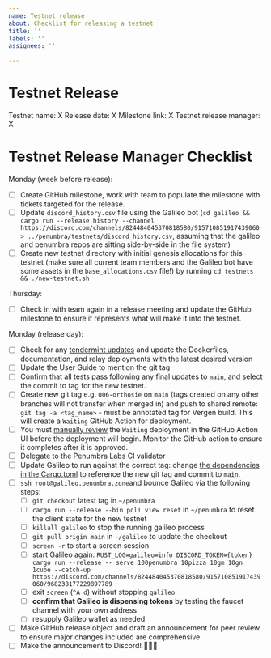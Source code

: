 ```yaml
---
name: Testnet release
about: Checklist for releasing a testnet
title: ''
labels: ''
assignees: ''

---
```


# Testnet Release

Testnet name: X
Release date: X
Milestone link: X
Testnet release manager: X

# Testnet Release Manager Checklist

Monday (week before release):

- [ ] Create GitHub milestone, work with team to populate the milestone with tickets targeted for the release.
- [ ] Update `discord_history.csv` file using the Galileo bot (`cd galileo && cargo run --release history
  --channel https://discord.com/channels/824484045370818580/915710851917439060 >
  ../penumbra/testnets/discord_history.csv`, assuming that the galileo and penumbra repos are
  sitting side-by-side in the file system)
- [ ] Create new testnet directory with initial genesis allocations for this testnet (make sure all
  current team members and the Galileo bot have some assets in the `base_allocations.csv` file!) by
  running `cd testnets && ./new-testnet.sh`

Thursday:

- [ ] Check in with team again in a release meeting and update the GitHub milestone to ensure it represents what will make it into the testnet.

Monday (release day):

- [ ] Check for any [tendermint updates](https://github.com/tendermint/tendermint/releases) and update the Dockerfiles, documentation, and relay deployments with the latest desired version
- [ ] Update the User Guide to mention the git tag
- [ ] Confirm that all tests pass following any final updates to `main`, and select the commit to tag for the new testnet.
- [ ] Create new git tag e.g. `006-orthosie` on `main` (tags created on any other branches will not transfer when merged in) and push to shared remote: `git tag -a <tag_name>` - must be annotated tag for Vergen build. This will create a `Waiting` GitHub Action for deployment.
- [ ] You must [manually review](https://docs.github.com/en/actions/managing-workflow-runs/reviewing-deployments) the `Waiting` deployment in the GitHub Action UI before the deployment will begin. Monitor the GitHub action to ensure it completes after it is approved.
- [ ] Delegate to the Penumbra Labs CI validator
- [ ] Update Galileo to run against the correct tag: change [the dependencies in the Cargo.toml](https://github.com/penumbra-zone/galileo/blob/main/Cargo.toml#L11) to reference the new git tag and commit to `main`.
- [ ] `ssh root@galileo.penumbra.zone`and bounce Galileo via the following steps:
  - [ ] `git checkout` latest tag in `~/penumbra`
  - [ ] `cargo run --release --bin pcli view reset` in `~/penumbra` to reset the client state for the new testnet
  - [ ] `killall galileo` to stop the running galileo process
  - [ ] `git pull origin main` in `~/galileo` to update the checkout
  - [ ] `screen -r` to start a screen session
  - [ ] start Galileo again: `RUST_LOG=galileo=info DISCORD_TOKEN={token} cargo run --release -- serve 100penumbra 10pizza 10gm 10gn 1cube --catch-up https://discord.com/channels/824484045370818580/915710851917439060/968238177229897789`
  - [ ] exit `screen` (`^A d`) without stopping `galileo`
  - [ ] **confirm that Galileo is dispensing tokens** by testing the faucet channel with your own address
  - [ ] resupply Galileo wallet as needed
- [ ] Make GitHub release object and draft an announcement for peer review to ensure major changes included are comprehensive.
- [ ] Make the announcement to Discord! 🎉🎉🎉
